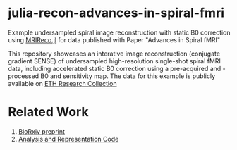 # julia-recon-advances-in-spiral-fmri
Example undersampled spiral image reconstruction with static B0 correction using [MRIReco.jl](https://magneticresonanceimaging.github.io/MRIReco.jl/latest/) for data published with Paper "Advances in Spiral fMRI"

This repository showcases an interative image reconstruction (conjugate gradient SENSE) of undersampled high-resolution single-shot spiral fMRI data, including accelerated static B0 correction using a pre-acquired and -processed B0 and sensitivity map. The data for this example is publicly available on [ETH Research Collection](dx.doi.org/10.3929/ethz-b-000487412)

# Related Work

1. [BioRxiv preprint](https://doi.org/10.1101/842179)
2. [Analysis and Representation Code](https://github.com/mrikasper/paper-advances-in-spiral-fmri)
